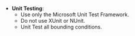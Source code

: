- **Unit Testing**: 
	- Use only the Microsoft Unit Test Framework.
	- Do not use XUnit or NUnit.
	- Unit Test all bounding conditions.
